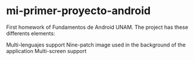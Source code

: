 # mi-primer-proyecto-android
First homework of Fundamentos de Android UNAM. The project has these differents elements:

  Multi-lenguajes support
  Nine-patch image used in the background of the application
  Multi-screen support
